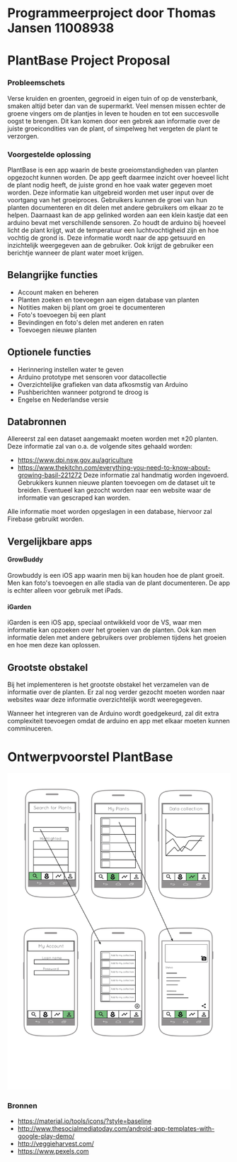 # Programmeerproject door Thomas Jansen 11008938

# PlantBase Project Proposal

### Probleemschets
Verse kruiden en groenten, gegroeid in eigen tuin of op de vensterbank, smaken altijd beter dan van de supermarkt. Veel mensen missen echter de groene vingers om de plantjes in leven te houden en tot een succesvolle oogst te brengen. Dit kan komen door een gebrek aan informatie over de juiste groeicondities van de plant, of simpelweg het vergeten de plant te verzorgen.

### Voorgestelde oplossing
PlantBase is een app waarin de beste groeiomstandigheden van planten opgezocht kunnen worden. De app geeft daarmee inzicht over hoeveel licht de plant nodig heeft, de juiste grond en hoe vaak water gegeven moet worden. Deze informatie kan uitgebreid worden met user input over de voortgang van het groeiproces. Gebruikers kunnen de groei van hun planten documenteren en dit delen met andere gebruikers om elkaar zo te helpen. 
Daarnaast kan de app gelinked worden aan een klein kastje dat een arduino bevat met verschillende sensoren. Zo houdt de arduino bij hoeveel licht de plant krijgt, wat de temperatuur een luchtvochtigheid zijn en hoe vochtig de grond is. Deze informatie wordt naar de app getsuurd en inzichtelijk weergegeven aan de gebruiker. Ook krijgt de gebruiker een berichtje wanneer de plant water moet krijgen.

## Belangrijke functies
- Account maken en beheren 
- Planten zoeken en toevoegen aan eigen database van planten
- Notities maken bij plant om groei te documenteren
- Foto's toevoegen bij een plant
- Bevindingen en foto's delen met anderen en raten
- Toevoegen nieuwe planten

## Optionele functies
- Herinnering instellen water te geven
- Arduino prototype met sensoren voor datacollectie
- Overzichtelijke grafieken van data afkosmstig van Arduino
- Pushberichten wanneer potgrond te droog is
- Engelse en Nederlandse versie

## Databronnen
Allereerst zal een dataset aangemaakt moeten worden met ±20 planten. Deze informatie zal van o.a. de volgende sites gehaald worden:
- https://www.dpi.nsw.gov.au/agriculture
- https://www.thekitchn.com/everything-you-need-to-know-about-growing-basil-221272
Deze informatie zal handmatig worden ingevoerd. Gebrukikers kunnen nieuwe planten toevoegen om de dataset uit te breiden.
Eventueel kan gezocht worden naar een website waar de informatie van gescraped kan worden.

Alle informatie moet worden opgeslagen in een database, hiervoor zal Firebase gebruikt worden.

## Vergelijkbare apps
#### GrowBuddy
Growbuddy is een iOS app waarin men bij kan houden hoe de plant groeit. Men kan foto's toevoegen en alle stadia van de plant documenteren. De app is echter alleen voor gebruik met iPads.

#### iGarden
iGarden is een iOS app, speciaal ontwikkeld voor de VS, waar men informatie kan opzoeken over het groeien van de planten. Ook kan men informatie delen met andere gebruikers over problemen tijdens het groeien en hoe men deze kan oplossen. 

## Grootste obstakel
Bij het implementeren is het grootste obstakel het verzamelen van de informatie over de planten.
Er zal nog verder gezocht moeten worden naar websites waar deze informatie overzichtelijk wordt weeregegeven.


Wanneer het integreren van de Arduino wordt goedgekeurd, zal dit extra complexiteit toevoegen omdat de arduino en app met elkaar moeten kunnen comminuceren.


# Ontwerpvoorstel PlantBase
![Alt text](https://github.com/Thomas-Jansen/Programmeerproject/blob/master/doc/PlantBase_design.png)





### Bronnen
- https://material.io/tools/icons/?style=baseline
- http://www.thesocialmediatoday.com/android-app-templates-with-google-play-demo/
- http://veggieharvest.com/
- https://www.pexels.com
